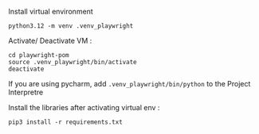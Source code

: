 Install virtual environment

    python3.12 -m venv .venv_playwright
    
Activate/ Deactivate VM :

    cd playwright-pom
    source .venv_playwright/bin/activate
    deactivate

If you are using pycharm, add `.venv_playwright/bin/python` to the Project Interpretre

Install the libraries after activating virtual env : 

    pip3 install -r requirements.txt



